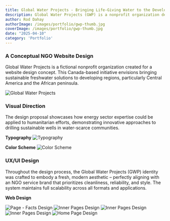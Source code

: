 ```yaml
---
title: Global Water Projects - Bringing Life-Giving Water to the Developing World
description: Global Water Projects (GWP) is a nonprofit organization dedicated to solving water scarcity in developing regions of Central America and the African peninsula.
author: Rod Dahay
authorImage: /images/portfolio/gwp-thumb.jpg
coverImage: /images/portfolio/gwp-thumb.jpg
date: "2025-04-10"
category: 'Portfolio'
---
```


### A Conceptual NGO Website Design

Global Water Projects is a fictional nonprofit organization created for a website design concept. This Canada-based initiative envisions bringing sustainable freshwater solutions to developing regions, particularly Central America and the African peninsula.


![Global Water Projects](/images/portfolio/gwp-design01.jpg)

### Visual Direction


The design proposal showcases how energy sector expertise could be applied to humanitarian efforts, demonstrating innovative approaches to drilling sustainable wells in water-scarce communities.

**Typography**
![Typography](/images/portfolio/gwp-design02.jpg)

**Color Scheme**
![Color Scheme](/images/portfolio/gwp-design03.jpg)

### UX/UI Design

Throughout the design process, the Global Water Projects (GWP) identity was crafted to embody a fresh, modern aesthetic – perfectly aligning with an NGO service brand that prioritizes cleanliness, reliability, and style. The system maintains full scalability across all formats and applications.

**Web Design**

![Page - Facts Design](/images/portfolio/gwp-design04.jpg)
![Inner Pages Design](/images/portfolio/gwp-design05.jpg)
![Inner Pages Design](/images/portfolio/gwp-design06.jpg)
![Inner Pages Design](/images/portfolio/gwp-design07.jpg)
![Home Page Design](/images/portfolio/gwp-design08.jpg)







